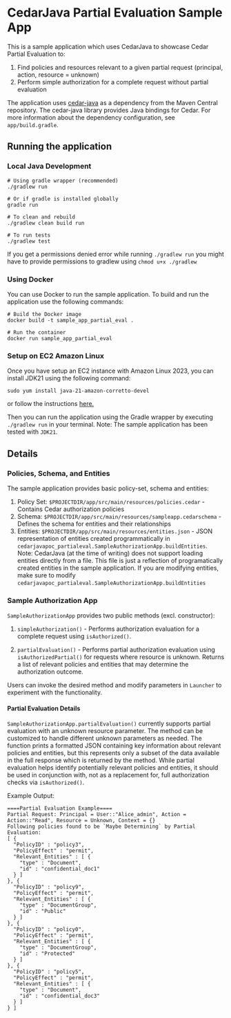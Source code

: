 # CedarJava Partial Evaluation Sample App
This is a sample application which uses CedarJava to showcase Cedar Partial Evaluation to:
1. Find policies and resources relevant to a given partial request (principal, action, resource = unknown)
3. Perform simple authorization for a complete request without partial evaluation

The application uses [cedar-java](https://central.sonatype.com/artifact/com.cedarpolicy/cedar-java) as a dependency from the Maven Central repository. The cedar-java library provides Java bindings for Cedar. For more information about the dependency configuration, see `app/build.gradle`.

## Running the application

### Local Java Development
```
# Using gradle wrapper (recommended)
./gradlew run

# Or if gradle is installed globally 
gradle run

# To clean and rebuild
./gradlew clean build run

# To run tests
./gradlew test
```
If you get a permissions denied error while running `./gradlew run` you might have to provide permissions to gradlew using `chmod u+x ./gradlew`


### Using Docker
You can use Docker to run the sample application. To build and run the application use the following commands:
```
# Build the Docker image
docker build -t sample_app_partial_eval .

# Run the container
docker run sample_app_partial_eval
```
### Setup on EC2 Amazon Linux
Once you have setup an EC2 instance with Amazon Linux 2023, you can install JDK21 using the following command:
```
sudo yum install java-21-amazon-corretto-devel
```
or follow the instructions [here.](https://docs.aws.amazon.com/corretto/latest/corretto-21-ug/amazon-linux-install.html)

Then you can run the application using the Gradle wrapper by executing `./gradlew run` in your terminal.
Note: The sample application has been tested with `JDK21`.

## Details

### Policies, Schema, and Entities
The sample application provides basic policy-set, schema and entities:
1. Policy Set: `$PROJECTDIR/app/src/main/resources/policies.cedar` - Contains Cedar authorization policies
2. Schema: `$PROJECTDIR/app/src/main/resources/sampleapp.cedarschema` - Defines the schema for entities and their relationships
3. Entities: `$PROJECTDIR/app/src/main/resources/entities.json` - JSON representation of entities created programmatically in `cedarjavapoc_partialeval.SampleAuthorizationApp.buildEntities`. Note: CedarJava (at the time of writing) does not support loading entities directly from a file. This file is just a reflection of programatically created entities in the sample application. If you are modifying entities, make sure to modify `cedarjavapoc_partialeval.SampleAuthorizationApp.buildEntities`

### Sample Authorization App
`SampleAuthorizationApp` provides two public methods (excl. constructor):

1. `simpleAuthorization()` - Performs authorization evaluation for a complete request using `isAuthorized()`. 

2. `partialEvaluation()` - Performs partial authorization evaluation using `isAuthorizedPartial()` for requests where resource is unknown. Returns a list of relevant policies and entities that may determine the authorization outcome.

Users can invoke the desired method and modify parameters in `Launcher` to experiment with the functionality.

#### Partial Evaluation Details
`SampleAuthorizationApp.partialEvaluation()` currently supports partial evaluation with an unknown resource parameter. The method can be customized to handle different unknown parameters as needed. The function prints a formatted JSON containing key information about relevant policies and entities, but this represents only a subset of the data available in the full response which is returned by the method. While partial evaluation helps identify potentially relevant policies and entities, it should be used in conjunction with, not as a replacement for, full authorization checks via `isAuthorized()`.  

Example Output:  
```
====Partial Evaluation Example====
Partial Request: Principal = User::"Alice_admin", Action = Action::"Read", Resource = Unknown, Context = {}
Following policies found to be `Maybe Determining` by Partial Evaluation: 
[ {
  "PolicyID" : "policy3",
  "PolicyEffect" : "permit",
  "Relevant_Entities" : [ {
    "type" : "Document",
    "id" : "confidential_doc1"
  } ]
}, {
  "PolicyID" : "policy9",
  "PolicyEffect" : "permit",
  "Relevant_Entities" : [ {
    "type" : "DocumentGroup",
    "id" : "Public"
  } ]
}, {
  "PolicyID" : "policy0",
  "PolicyEffect" : "permit",
  "Relevant_Entities" : [ {
    "type" : "DocumentGroup",
    "id" : "Protected"
  } ]
}, {
  "PolicyID" : "policy5",
  "PolicyEffect" : "permit",
  "Relevant_Entities" : [ {
    "type" : "Document",
    "id" : "confidential_doc3"
  } ]
} ]
```